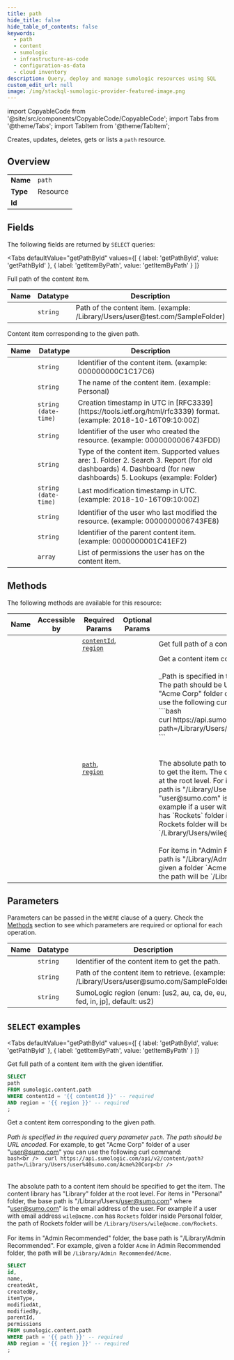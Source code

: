 ```yaml
--- 
title: path
hide_title: false
hide_table_of_contents: false
keywords:
  - path
  - content
  - sumologic
  - infrastructure-as-code
  - configuration-as-data
  - cloud inventory
description: Query, deploy and manage sumologic resources using SQL
custom_edit_url: null
image: /img/stackql-sumologic-provider-featured-image.png
---
```


import CopyableCode from '@site/src/components/CopyableCode/CopyableCode';
import Tabs from '@theme/Tabs';
import TabItem from '@theme/TabItem';

Creates, updates, deletes, gets or lists a <code>path</code> resource.

## Overview
<table><tbody>
<tr><td><b>Name</b></td><td><code>path</code></td></tr>
<tr><td><b>Type</b></td><td>Resource</td></tr>
<tr><td><b>Id</b></td><td><CopyableCode code="sumologic.content.path" /></td></tr>
</tbody></table>

## Fields

The following fields are returned by `SELECT` queries:

<Tabs
    defaultValue="getPathById"
    values={[
        { label: 'getPathById', value: 'getPathById' },
        { label: 'getItemByPath', value: 'getItemByPath' }
    ]}
>
<TabItem value="getPathById">

Full path of the content item.

<table>
<thead>
    <tr>
    <th>Name</th>
    <th>Datatype</th>
    <th>Description</th>
    </tr>
</thead>
<tbody>
<tr>
    <td><CopyableCode code="path" /></td>
    <td><code>string</code></td>
    <td>Path of the content item. (example: /Library/Users/user@test.com/SampleFolder)</td>
</tr>
</tbody>
</table>
</TabItem>
<TabItem value="getItemByPath">

Content item corresponding to the given path.

<table>
<thead>
    <tr>
    <th>Name</th>
    <th>Datatype</th>
    <th>Description</th>
    </tr>
</thead>
<tbody>
<tr>
    <td><CopyableCode code="id" /></td>
    <td><code>string</code></td>
    <td>Identifier of the content item. (example: 000000000C1C17C6)</td>
</tr>
<tr>
    <td><CopyableCode code="name" /></td>
    <td><code>string</code></td>
    <td>The name of the content item. (example: Personal)</td>
</tr>
<tr>
    <td><CopyableCode code="createdAt" /></td>
    <td><code>string (date-time)</code></td>
    <td>Creation timestamp in UTC in [RFC3339](https://tools.ietf.org/html/rfc3339) format. (example: 2018-10-16T09:10:00Z)</td>
</tr>
<tr>
    <td><CopyableCode code="createdBy" /></td>
    <td><code>string</code></td>
    <td>Identifier of the user who created the resource. (example: 0000000006743FDD)</td>
</tr>
<tr>
    <td><CopyableCode code="itemType" /></td>
    <td><code>string</code></td>
    <td>Type of the content item. Supported values are:   1. Folder   2. Search   3. Report (for old dashboards)   4. Dashboard (for new dashboards)   5. Lookups (example: Folder)</td>
</tr>
<tr>
    <td><CopyableCode code="modifiedAt" /></td>
    <td><code>string (date-time)</code></td>
    <td>Last modification timestamp in UTC. (example: 2018-10-16T09:10:00Z)</td>
</tr>
<tr>
    <td><CopyableCode code="modifiedBy" /></td>
    <td><code>string</code></td>
    <td>Identifier of the user who last modified the resource. (example: 0000000006743FE8)</td>
</tr>
<tr>
    <td><CopyableCode code="parentId" /></td>
    <td><code>string</code></td>
    <td>Identifier of the parent content item. (example: 0000000001C41EF2)</td>
</tr>
<tr>
    <td><CopyableCode code="permissions" /></td>
    <td><code>array</code></td>
    <td>List of permissions the user has on the content item.</td>
</tr>
</tbody>
</table>
</TabItem>
</Tabs>

## Methods

The following methods are available for this resource:

<table>
<thead>
    <tr>
    <th>Name</th>
    <th>Accessible by</th>
    <th>Required Params</th>
    <th>Optional Params</th>
    <th>Description</th>
    </tr>
</thead>
<tbody>
<tr>
    <td><a href="#getPathById"><CopyableCode code="getPathById" /></a></td>
    <td><CopyableCode code="select" /></td>
    <td><a href="#parameter-contentId"><code>contentId</code></a>, <a href="#parameter-region"><code>region</code></a></td>
    <td></td>
    <td>Get full path of a content item with the given identifier.<br /></td>
</tr>
<tr>
    <td><a href="#getItemByPath"><CopyableCode code="getItemByPath" /></a></td>
    <td><CopyableCode code="select" /></td>
    <td><a href="#parameter-path"><code>path</code></a>, <a href="#parameter-region"><code>region</code></a></td>
    <td></td>
    <td>Get a content item corresponding to the given path.<br /><br />_Path is specified in the required query parameter `path`. The path should be URL encoded._ For example, to get "Acme Corp" folder of a user "user@sumo.com" you can use the following curl command:<br />  ```bash<br />  curl https://api.sumologic.com/api/v2/content/path?path=/Library/Users/user%40sumo.com/Acme%20Corp<br />  ```<br /><br /><br />The absolute path to a content item should be specified to get the item. The content library has "Library" folder at the root level. For items in "Personal" folder, the base path is "/Library/Users/user@sumo.com" where "user@sumo.com" is the email address of the user. For example if a user with email address `wile@acme.com` has `Rockets` folder inside Personal folder, the path of Rockets folder will be `/Library/Users/wile@acme.com/Rockets`.<br /><br />For items in "Admin Recommended" folder, the base path is "/Library/Admin Recommended". For example, given a folder `Acme` in Admin Recommended folder, the path will be `/Library/Admin Recommended/Acme`.</td>
</tr>
</tbody>
</table>

## Parameters

Parameters can be passed in the `WHERE` clause of a query. Check the [Methods](#methods) section to see which parameters are required or optional for each operation.

<table>
<thead>
    <tr>
    <th>Name</th>
    <th>Datatype</th>
    <th>Description</th>
    </tr>
</thead>
<tbody>
<tr id="parameter-contentId">
    <td><CopyableCode code="contentId" /></td>
    <td><code>string</code></td>
    <td>Identifier of the content item to get the path.</td>
</tr>
<tr id="parameter-path">
    <td><CopyableCode code="path" /></td>
    <td><code>string</code></td>
    <td>Path of the content item to retrieve. (example: /Library/Users/user@sumo.com/SampleFolder)</td>
</tr>
<tr id="parameter-region">
    <td><CopyableCode code="region" /></td>
    <td><code>string</code></td>
    <td>SumoLogic region (enum: [us2, au, ca, de, eu, fed, in, jp], default: us2)</td>
</tr>
</tbody>
</table>

## `SELECT` examples

<Tabs
    defaultValue="getPathById"
    values={[
        { label: 'getPathById', value: 'getPathById' },
        { label: 'getItemByPath', value: 'getItemByPath' }
    ]}
>
<TabItem value="getPathById">

Get full path of a content item with the given identifier.<br />

```sql
SELECT
path
FROM sumologic.content.path
WHERE contentId = '{{ contentId }}' -- required
AND region = '{{ region }}' -- required
;
```
</TabItem>
<TabItem value="getItemByPath">

Get a content item corresponding to the given path.<br /><br />_Path is specified in the required query parameter `path`. The path should be URL encoded._ For example, to get "Acme Corp" folder of a user "user@sumo.com" you can use the following curl command:<br />  ```bash<br />  curl https://api.sumologic.com/api/v2/content/path?path=/Library/Users/user%40sumo.com/Acme%20Corp<br />  ```<br /><br /><br />The absolute path to a content item should be specified to get the item. The content library has "Library" folder at the root level. For items in "Personal" folder, the base path is "/Library/Users/user@sumo.com" where "user@sumo.com" is the email address of the user. For example if a user with email address `wile@acme.com` has `Rockets` folder inside Personal folder, the path of Rockets folder will be `/Library/Users/wile@acme.com/Rockets`.<br /><br />For items in "Admin Recommended" folder, the base path is "/Library/Admin Recommended". For example, given a folder `Acme` in Admin Recommended folder, the path will be `/Library/Admin Recommended/Acme`.

```sql
SELECT
id,
name,
createdAt,
createdBy,
itemType,
modifiedAt,
modifiedBy,
parentId,
permissions
FROM sumologic.content.path
WHERE path = '{{ path }}' -- required
AND region = '{{ region }}' -- required
;
```
</TabItem>
</Tabs>

